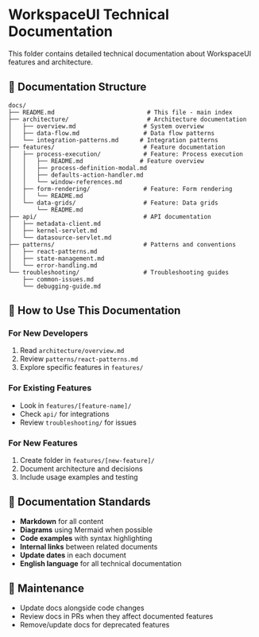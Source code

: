 # WorkspaceUI Technical Documentation

This folder contains detailed technical documentation about WorkspaceUI features and architecture.

## 📁 Documentation Structure

```
docs/
├── README.md                          # This file - main index
├── architecture/                      # Architecture documentation
│   ├── overview.md                   # System overview
│   ├── data-flow.md                  # Data flow patterns
│   └── integration-patterns.md      # Integration patterns
├── features/                         # Feature documentation
│   ├── process-execution/            # Feature: Process execution
│   │   ├── README.md                # Feature overview
│   │   ├── process-definition-modal.md
│   │   ├── defaults-action-handler.md
│   │   └── window-references.md
│   ├── form-rendering/               # Feature: Form rendering
│   │   └── README.md
│   └── data-grids/                   # Feature: Data grids
│       └── README.md
├── api/                              # API documentation
│   ├── metadata-client.md
│   ├── kernel-servlet.md
│   └── datasource-servlet.md
├── patterns/                         # Patterns and conventions
│   ├── react-patterns.md
│   ├── state-management.md
│   └── error-handling.md
└── troubleshooting/                  # Troubleshooting guides
    ├── common-issues.md
    └── debugging-guide.md
```

## 🎯 **How to Use This Documentation**

### For New Developers
1. Read `architecture/overview.md`
2. Review `patterns/react-patterns.md`
3. Explore specific features in `features/`

### For Existing Features
- Look in `features/[feature-name]/`
- Check `api/` for integrations
- Review `troubleshooting/` for issues

### For New Features
1. Create folder in `features/[new-feature]/`
2. Document architecture and decisions
3. Include usage examples and testing

## 📝 **Documentation Standards**

- **Markdown** for all content
- **Diagrams** using Mermaid when possible
- **Code examples** with syntax highlighting
- **Internal links** between related documents
- **Update dates** in each document
- **English language** for all technical documentation

## 🔄 **Maintenance**

- Update docs alongside code changes
- Review docs in PRs when they affect documented features
- Remove/update docs for deprecated features
